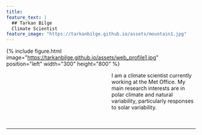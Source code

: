 ```yaml
---
title:
feature_text: |
  ## Tarkan Bilge
  Climate Scientist
feature_image: "https://tarkanbilge.github.io/assets/mountain1.jpg"
---
```


{% include figure.html image="https://tarkanbilge.github.io/assets/web_profile1.jpg" position="left" width="300" height="800" %}

<div style="margin-left: 20em;" > I am a climate scientist currently working at the Met Office. My main research interests are in polar climate and natural variability, particularly responses to solar variability.  </div>
<br/><br/>

---
